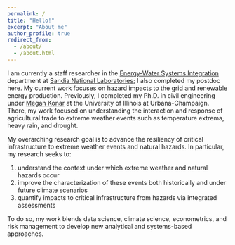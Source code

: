 ```yaml
---
permalink: /
title: "Hello!"
excerpt: "About me"
author_profile: true
redirect_from: 
  - /about/
  - /about.html
---
```


<!-- Google tag (gtag.js) -->
<script async src="https://www.googletagmanager.com/gtag/js?id=G-VN4W0JXPV0"></script>
<script>
  window.dataLayer = window.dataLayer || [];
  function gtag(){dataLayer.push(arguments);}
  gtag('js', new Date());

  gtag('config', 'G-VN4W0JXPV0');
</script>

I am currently a staff researcher in the [Energy-Water Systems Integration](https://energy.sandia.gov/programs/energy-water/) department at [Sandia National Laboratories](https://www.sandia.gov/); I also completed my postdoc here. My current work focuses on hazard impacts to the grid and renewable energy production. Previously, I completed my Ph.D. in civil engineering under [Megan Konar](http://mkonar.cee.illinois.edu/) at the University of Illinois at Urbana-Champaign. There, my work focused on understanding the interaction and response of agricultural trade to extreme weather events such as temperature extrema, heavy rain, and drought.

My overarching research goal is to advance the resiliency of critical infrastructure to extreme weather events and natural hazards. In particular, my research seeks to:

<ol>
<li> understand the context under which extreme weather and natural hazards occur </li>
<li> improve the characterization of these events both historically and under future climate scenarios </li>
<li> quantify  impacts to critical infrastructure from hazards via integrated assessments </li> 
</ol>

To do so, my work blends data science, climate science, econometrics, and risk management to develop new analytical and systems-based approaches.


